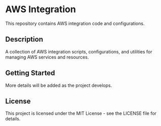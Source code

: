 # AWS Integration

This repository contains AWS integration code and configurations.

## Description

A collection of AWS integration scripts, configurations, and utilities for managing AWS services and resources.

## Getting Started

More details will be added as the project develops.

## License

This project is licensed under the MIT License - see the LICENSE file for details. 